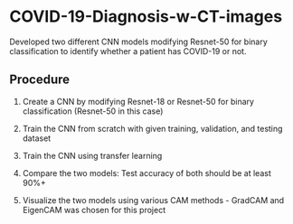 # COVID-19-Diagnosis-w-CT-images

Developed two different CNN models modifying Resnet-50 for binary classification to identify whether a patient has COVID-19 or not. 

## Procedure

1. Create a CNN by modifying Resnet-18 or Resnet-50 for binary classification (Resnet-50 in this case)

2. Train the CNN from scratch with given training, validation, and testing dataset

3. Train the CNN using transfer learning

4. Compare the two models: Test accuracy of both should be at least 90%+

5. Visualize the two models using various CAM methods - GradCAM and EigenCAM was chosen for this project
